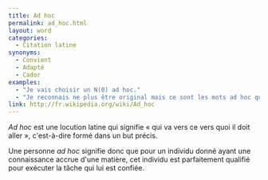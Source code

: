 ```yaml
---
title: Ad hoc
permalink: ad_hoc.html
layout: word
categories:
  - Citation latine
synonyms:
  - Convient
  - Adapté
  - Cador
examples:
  - "Je vais choisir un N(0) ad hoc."
  - "Je reconnais ne plus être original mais ce sont les mots ad hoc qui me viennent hic et nunc à l'esprit !"
link: http://fr.wikipedia.org/wiki/Ad_hoc
---
```


*Ad hoc* est une locution latine qui signifie « qui va vers ce vers quoi il doit aller », c'est-à-dire formé dans un but précis.

Une personne *ad hoc* signifie donc que pour un individu donné ayant une connaissance accrue d'une matière, cet individu est parfaitement qualifié pour exécuter la tâche qui lui est confiée.


